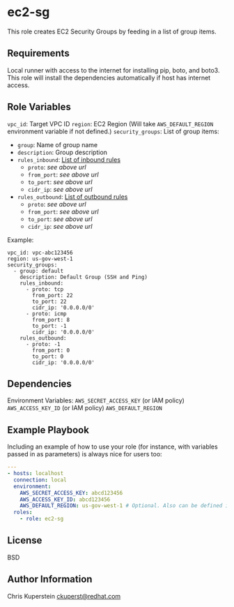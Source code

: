 ec2-sg
=========

This role creates EC2 Security Groups by feeding in a list of group items.

Requirements
------------

Local runner with access to the internet for installing pip, boto, and boto3. This role will install the dependencies automatically if host has internet access.

Role Variables
--------------
`vpc_id`: Target VPC ID
`region`: EC2 Region (Will take `AWS_DEFAULT_REGION` environment variable if not defined.)
`security_groups`: List of group items:
- `group`: Name of group name
- `description`: Group description
- `rules_inbound`: [List of inbound rules](https://devdocs.io/ansible~2.7/modules/ec2_group_module)
  - `proto`: _see above url_
  - `from_port`: _see above url_
  - `to_port`: _see above url_
  - `cidr_ip`: _see above url_
- `rules_outbound`: [List of outbound rules](https://devdocs.io/ansible~2.7/modules/ec2_group_module)
  - `proto`: _see above url_
  - `from_port`: _see above url_
  - `to_port`: _see above url_
  - `cidr_ip`: _see above url_

Example:
~~~
vpc_id: vpc-abc123456
region: us-gov-west-1
security_groups:
  - group: default
    description: Default Group (SSH and Ping)
    rules_inbound:
      - proto: tcp
        from_port: 22
        to_port: 22
        cidr_ip: '0.0.0.0/0'
      - proto: icmp
        from_port: 8
        to_port: -1
        cidr_ip: '0.0.0.0/0'
    rules_outbound:
      - proto: -1
        from_port: 0
        to_port: 0
        cidr_ip: '0.0.0.0/0'
~~~

Dependencies
------------

Environment Variables:
`AWS_SECRET_ACCESS_KEY` (or IAM policy)
`AWS_ACCESS_KEY_ID` (or IAM policy)
`AWS_DEFAULT_REGION`

Example Playbook
----------------

Including an example of how to use your role (for instance, with variables
passed in as parameters) is always nice for users too:

~~~yml
---
- hosts: localhost
  connection: local
  environment:
    AWS_SECRET_ACCESS_KEY: abcd123456
    AWS_ACCESS_KEY_ID: abcd123456
    AWS_DEFAULT_REGION: us-gov-west-1 # Optional. Also can be defined in group_vars/all/ec2-vpc.yml
  roles:
    - role: ec2-sg
~~~

License
-------

BSD

Author Information
------------------

Chris Kuperstein <ckuperst@redhat.com>
